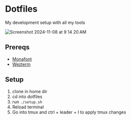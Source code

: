 # Dotfiles
My development setup with all my tools

![Screenshot 2024-11-08 at 9 14 20 AM](https://github.com/user-attachments/assets/d196f0e5-0030-4610-8fe8-475bd1dfd20f)


## Prereqs
* [Monafont](https://github.com/githubnext/monaspace) 
* [Wezterm](https://wezfurlong.org/wezterm/index.html)

## Setup

1. clone in home dir
2. cd into dotfiles
3. run `./setup.sh`
4. Reload terminal
5. Go into tmux and ctrl + leader + I to apply tmux changes
